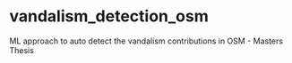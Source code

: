 # vandalism_detection_osm
ML approach to auto detect the vandalism contributions in OSM - Masters Thesis
